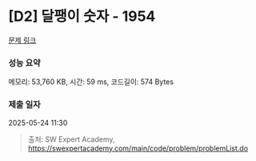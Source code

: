 # [D2] 달팽이 숫자 - 1954 

[문제 링크](https://swexpertacademy.com/main/code/problem/problemDetail.do?contestProbId=AV5PobmqAPoDFAUq) 

### 성능 요약

메모리: 53,760 KB, 시간: 59 ms, 코드길이: 574 Bytes

### 제출 일자

2025-05-24 11:30



> 출처: SW Expert Academy, https://swexpertacademy.com/main/code/problem/problemList.do